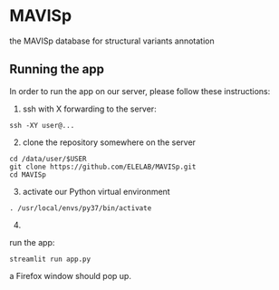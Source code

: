 # MAVISp

the MAVISp database for structural variants annotation

## Running the app

In order to run the app on our server, please follow these instructions:

1) ssh with X forwarding to the server:

```
ssh -XY user@...
```

2) clone the repository somewhere on the server

```
cd /data/user/$USER
git clone https://github.com/ELELAB/MAVISp.git
cd MAVISp
```

3) activate our Python virtual environment

```
. /usr/local/envs/py37/bin/activate
```

4)

run the app:

```
streamlit run app.py
```

a Firefox window should pop up.
